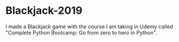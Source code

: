 # Blackjack-2019
I made a Blackjack game with the course I am taking in Udemy called "Complete Python Bootcamp: Go from zero to hero in Python".
